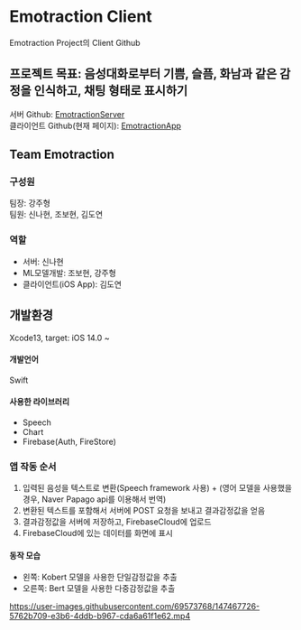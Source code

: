 # Emotraction Client

Emotraction Project의 Client Github

## 프로젝트 목표: 음성대화로부터 기쁨, 슬픔, 화남과 같은 감정을 인식하고, 채팅 형태로 표시하기

서버 Github: [EmotractionServer](https://github.com/excited-hyun/EmotractionServer)<br>
클라이언트 Github(현재 페이지): [EmotractionApp](https://github.com/FirstDo/Emotraction)

## Team Emotraction
### 구성원
팀장: 강주형<br>
팀원: 신나현, 조보현, 김도연

### 역할
- 서버: 신나현<br>
- ML모델개발: 조보현, 강주형<br>
- 클라이언트(iOS App): 김도연<br>

## 개발환경
Xcode13, target: iOS 14.0 ~
#### 개발언어
Swift

#### 사용한 라이브러리
- Speech
- Chart
- Firebase(Auth, FireStore)

### 앱 작동 순서 
1. 입력된 음성을 텍스트로 변환(Speech framework 사용) + (영어 모델을 사용했을 경우, Naver Papago api를 이용해서 번역)
2. 변환된 텍스트를 포함해서 서버에 POST 요청을 보내고 결과감정값을 얻음
3. 결과감정값을 서버에 저장하고, FirebaseCloud에 업로드
4. FirebaseCloud에 있는 데이터를 화면에 표시

#### 동작 모습
- 왼쪽: Kobert 모델을 사용한 단일감정값을 추출
- 오른쪽: Bert 모델을 사용한 다중감정값을 추출

https://user-images.githubusercontent.com/69573768/147467726-5762b709-e3b6-4ddb-b967-cda6a61f1e62.mp4

